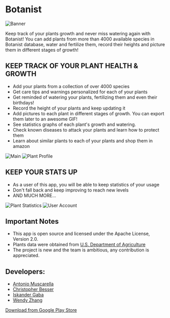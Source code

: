 # Botanist

![Banner](https://cgjmdg.by3301.livefilestore.com/y4mnCdtpfB3E3MVKl9uy26SX2al2mJ8qzE9B6HZcdcg05ZNymdAbOrzh7cYOUwBjWSX7nBbKlQLfcfBP0Vn3v58t3pnIiZ3DNLY8xkJ6YdGpYfQMTlgqMbHWV3iiPaYgImU_SwfMFQzN-LjXw4QkeHnvHLKUc5kEY0gwPRbxJx1OEjdtwpLcJ7-CjwbJKG5pLBe4Hegey-W4xpqbq0hcow-ng?width=1024&height=500&cropmode=none)

Keep track of your plants growth and never miss watering again with Botanist!
You can add plants from more than 4000 available species in Botanist database, water and fertilize them, record their heights and picture them in different stages of growth!

## KEEP TRACK OF YOUR PLANT HEALTH & GROWTH
- Add your plants from a collection of over 4000 species
- Get care tips and warnings personalized for each of your plants
- Get reminded of watering your plants, fertilizing them and even their birthdays!
- Record the height of your plants and keep updating it
- Add pictures to each plant in different stages of growth. You can export them later to an awesome GIF!
- See statistics graphs of each plant's growth and watering.
- Check known diseases to attack your plants and learn how to protect them
- Learn about similar plants to each of your plants and shop them in amazon

![Main](https://q2huyq.by3301.livefilestore.com/y4mYeOAv6UoTwuWtZSSRmKeScHjP8lxmFqT4Kuve09LbNCu1dGSOu2xoYUzzSgiaZ_BAPjzkn2nUrA3uD5Q4NFjUFhpubJRwLs7IOnk8hgTZnOx6SrQ-5hzZsD3cw5LcLAT4ANlECVnd_DzGzVeiwbkSsUGxL2MaXxJM9ghFRFPKPa94Gs0oowEKXPEt3skenA0FyFACMeCehreqCgy3p4Q0g?width=367&height=660&cropmode=none) ![Plant Profile](https://cwluyq.by3301.livefilestore.com/y4mmkT0Glji0BGm_jdZ-mIYSjSQkXnZ_52ZnUcaVEEaUjVR08VnE8uuqLWMrTUpF6hbdMQByxwXS8a-chXjdGNopxr6pWIpt3hVBi2AKFFQ2dfex3kSgw7kQfPLDviMV55EV1KwGoNK2hOv0dB8wGJcPhsSehFHYYXBddlmrF_o29TwQC4q8envqVgfiLQjfQPGq1pDXmxYgH6EFwfQiEk8Yw?width=367&height=660&cropmode=none)

## KEEP YOUR STATS UP
- As a user of this app, you will be able to keep statistics of your usage
- Don't fall back and keep improving to reach new levels
- AND MUCH MORE...

![Plant Statistics](https://cmluyq.by3301.livefilestore.com/y4mprFx4CixL7lBIwhU-zMfdxltKxKc8_hSPSJOLzaCzUtBDTDVgiJbfPAhWPZetw_mCZWQLPAtCrdm9UKubAdrqLP4bLdaLQKcRYXMIHzYQQNO3Byn3tqexHNXqX3GOC5N_mRherd8CYX9EEdSalx625037dvf5HC1x9AE3G0wd6CAMy5bdTk2U6BN36rYAPe6kBfZaOcZjwXy2mcr33kfiQ?width=367&height=660&cropmode=none) ![User Account](https://bmluyq.by3301.livefilestore.com/y4mG06upa7hZpisgQex9B78yEB9GUNwUoeQG74dOPjB_1tnfKPxpg87b2JFSosdu-ZWrX4794SP2yET3zdF9abuUBK1hVUFYhFoI0crZ_aifP12SSLTZRmcNkeG99mHuRg56BLRR9T63OpKRdfM0L4aZ_x4QDaJrV-kBet9V0AV3krYAHksNTfdOj4YbZbK_wobZSW-mnTtfHZpVOhUgV_XdA?width=367&height=660&cropmode=none)

## Important Notes
- This app is open source and licensed under the Apache License, Version 2.0.
- Plants data were obtained from [U.S. Department of Agriculture](https://www.usda.gov)
- The project is new and the team is ambitious, any contribution is appreciated.

## Developers:
- [Antonio Muscarella](https://github.com/amuscarella)
- [Christopher Besser](https://github.com/CBesser)
- [Iskander Gaba](https://github.com/iskandergaba)
- [Wendy Zhang](https://github.com/xwyzhx)

[Download from Google Play Store](https://play.google.com/store/apps/details?id=com.scientists.happy.botanist)
